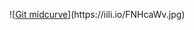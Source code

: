 ![[Git midcurve]([https://freeimage.host/i/FNHcaWv](https://iili.io/FNHcaWv.jpg))](https://iili.io/FNHcaWv.jpg)
